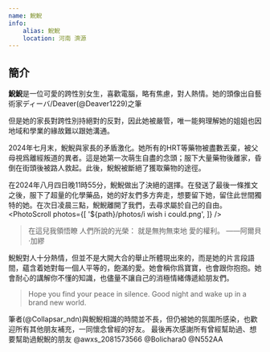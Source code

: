 ```yaml
---
name: 鯢鯢
info:
    alias: 鯢鯢
    location: 河南 濟源
---
```


## 簡介

**鯢鯢**是一位可愛的跨性別女生，喜歡電腦，略有焦慮，對人熱情。她的頭像出自藝術家ディーバ/Deaver(@Deaver1229)之筆

但是她的家長對跨性別持絕對的反對，因此她被嚴管，唯一能夠理解她的姐姐也因地域和學業的緣故難以跟她溝通。

2024年七月末，鯢鯢與家長的矛盾激化。她所有的HRT等藥物被盡數丟棄，被父母視爲離經叛道的異者。這是她第一次萌生自盡的念頭；服下大量藥物後離家，昏倒在街頭後被路人救起。此後，鯢鯢被斷絕了獲取藥物的途徑。

在2024年八月四日晚11時55分，鯢鯢做出了決絕的選擇。在發送了最後一條推文之後，服下了超量的化學藥品，她的好友們多方奔走，想要留下她，留住此世間獨特的她。在次日凌晨三點，鯢鯢離開了我們，去尋求屬於自己的自由。
<PhotoScroll photos={[ '${path}/photos/i wish i could.png', ]} />

> 在這兒我領悟瞭
> 人們所說的光榮：
> 就是無拘無束地
> 愛的權利。
> ——阿爾貝·加繆

鯢鯢對人十分熱情，但並不是大開大合的舉止所體現出來的，而是她的片言段語間，蘊含着她對每一個人平等的，飽滿的愛。她會稱你爲寶寶，也會跟你抱抱。她會耐心的講解你不懂的知識，也儘量不讓自己的消極情緒傳遞給朋友們。

> Hope you find your peace in silence.
> Good night and wake up in a brand new world.

筆者(@Collapsar_ndn)與鯢鯢相識的時間並不長，但仍被她的氛圍所感染，也歡迎所有其他朋友補充，一同懷念曾經的好友。
最後再次感謝所有曾經幫助過、想要幫助過鯢鯢的朋友 @awxs_2081573566 @Bolichara0 @N552AA
